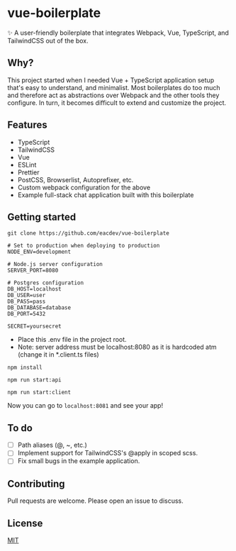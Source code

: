 # vue-boilerplate
✨ A user-friendly boilerplate that integrates Webpack, Vue, TypeScript, and TailwindCSS out of the box.

## Why?

This project started when I needed Vue + TypeScript application setup that's easy to understand, and minimalist. Most boilerplates
do too much and therefore act as abstractions over Webpack and the other tools they configure. In turn, it becomes difficult to
extend and customize the project.

## Features

* TypeScript
* TailwindCSS
* Vue
* ESLint
* Prettier
* PostCSS, Browserlist, Autoprefixer, etc.
* Custom webpack configuration for the above
* Example full-stack chat application built with this boilerplate

## Getting started

```
git clone https://github.com/eacdev/vue-boilerplate
```

```
# Set to production when deploying to production
NODE_ENV=development

# Node.js server configuration
SERVER_PORT=8080

# Postgres configuration
DB_HOST=localhost
DB_USER=user
DB_PASS=pass
DB_DATABASE=database
DB_PORT=5432

SECRET=yoursecret
```
* Place this .env file in the project root.
* Note: server address must be localhost:8080 as it is hardcoded atm (change it in *.client.ts files)

```
npm install
```

```
npm run start:api
```

```
npm run start:client
```

Now you can go to `localhost:8081` and see your app!

## To do
- [ ] Path aliases (@, ~, etc.)
- [ ] Implement support for TailwindCSS's @apply in scoped scss.
- [ ] Fix small bugs in the example application.

## Contributing
Pull requests are welcome. Please open an issue to discuss.

## License
[MIT](https://choosealicense.com/licenses/mit/)

